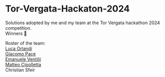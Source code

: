 # Tor-Vergata-Hackaton-2024
Solutions adopted by me and my team at the Tor Vergata hackathon 2024 competition.  
Winners 🥇  

Roster of the team:  
[Luca Orlandi](https://github.com/SKEGGIA27)  
[Giacomo Pace](https://github.com/Jackfnvpn)  
[Emanuele Ventilii](https://github.com/leleventii)  
[Matteo Cipolletta](https://github.com/MattCipo02)  
Christian Sfeir  
